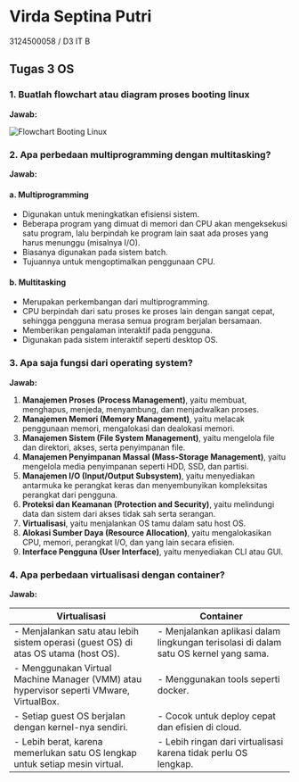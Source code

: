 # Virda Septina Putri

3124500058 / D3 IT B

## Tugas 3 OS

### 1. Buatlah flowchart atau diagram proses booting linux

**Jawab:**

![Flowchart Booting Linux](media/image1.png)

### 2. Apa perbedaan multiprogramming dengan multitasking?

**Jawab:**

#### a. Multiprogramming

- Digunakan untuk meningkatkan efisiensi sistem.
- Beberapa program yang dimuat di memori dan CPU akan mengeksekusi satu program, lalu berpindah ke program lain saat ada proses yang harus menunggu (misalnya I/O).
- Biasanya digunakan pada sistem batch.
- Tujuannya untuk mengoptimalkan penggunaan CPU.

#### b. Multitasking

- Merupakan perkembangan dari multiprogramming.
- CPU berpindah dari satu proses ke proses lain dengan sangat cepat, sehingga pengguna merasa semua program berjalan bersamaan.
- Memberikan pengalaman interaktif pada pengguna.
- Digunakan pada sistem interaktif seperti desktop OS.

### 3. Apa saja fungsi dari operating system?

**Jawab:**

1. **Manajemen Proses (Process Management)**, yaitu membuat, menghapus, menjeda, menyambung, dan menjadwalkan proses.
2. **Manajemen Memori (Memory Management)**, yaitu melacak penggunaan memori, mengalokasi dan dealokasi memori.
3. **Manajemen Sistem (File System Management)**, yaitu mengelola file dan direktori, akses, serta penyimpanan file.
4. **Manajemen Penyimpanan Massal (Mass-Storage Management)**, yaitu mengelola media penyimpanan seperti HDD, SSD, dan partisi.
5. **Manajemen I/O (Input/Output Subsystem)**, yaitu menyediakan antarmuka ke perangkat keras dan menyembunyikan kompleksitas perangkat dari pengguna.
6. **Proteksi dan Keamanan (Protection and Security)**, yaitu melindungi data dan sistem dari akses tidak sah serta serangan.
7. **Virtualisasi**, yaitu menjalankan OS tamu dalam satu host OS.
8. **Alokasi Sumber Daya (Resource Allocation)**, yaitu mengalokasikan CPU, memori, perangkat I/O, dan yang lain secara efisien.
9. **Interface Pengguna (User Interface)**, yaitu menyediakan CLI atau GUI.

### 4. Apa perbedaan virtualisasi dengan container?

**Jawab:**

| **Virtualisasi**                  | **Container**                     |
|-----------------------------------|-----------------------------------|
| - Menjalankan satu atau lebih sistem operasi (guest OS) di atas OS utama (host OS). | - Menjalankan aplikasi dalam lingkungan terisolasi di dalam satu OS kernel yang sama. |
| - Menggunakan Virtual Machine Manager (VMM) atau hypervisor seperti VMware, VirtualBox. | - Menggunakan tools seperti docker. |
| - Setiap guest OS berjalan dengan kernel-nya sendiri. | - Cocok untuk deploy cepat dan efisien di cloud. |
| - Lebih berat, karena memerlukan satu OS lengkap untuk setiap mesin virtual. | - Lebih ringan dari virtualisasi karena tidak perlu OS lengkap. |
